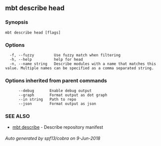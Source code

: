 ## mbt describe head



### Synopsis




```
mbt describe head [flags]
```

### Options

```
  -f, --fuzzy         Use fuzzy match when filtering
  -h, --help          help for head
  -n, --name string   Describe modules with a name that matches this value. Multiple names can be specified as a comma separated string.
```

### Options inherited from parent commands

```
      --debug       Enable debug output
      --graph       Format output as dot graph
      --in string   Path to repo
      --json        Format output as json
```

### SEE ALSO
* [mbt describe](mbt_describe.md)	 - Describe repository manifest

###### Auto generated by spf13/cobra on 9-Jun-2018
